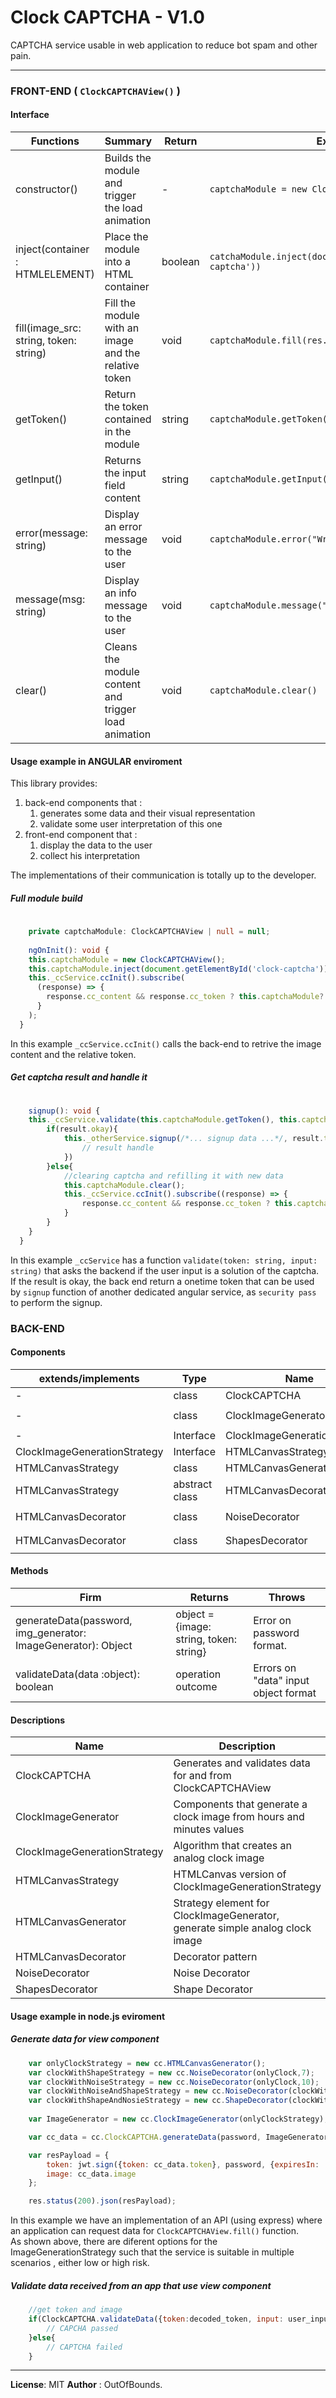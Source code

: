 # Clock CAPTCHA - V1.0
CAPTCHA service usable in web application to reduce bot spam and other pain.

---

### FRONT-END ( ``ClockCAPTCHAView()`` )

#### Interface

| Functions                              | Summary                                              | Return  | Examples                                                          |
|----------------------------------------|------------------------------------------------------|---------|-------------------------------------------------------------------|
| constructor()                          | Builds the module and trigger the load animation     | -       | ``captchaModule = new ClockCAPTCHAView()``                        |
| inject(container : HTMLELEMENT)        | Place the module into a HTML container               | boolean | ``catchaModule.inject(document.getElementById('clock-captcha'))`` |
| fill(image_src: string, token: string) | Fill the module with an image and the relative token | void    | ``captchaModule.fill(res.body.image, res.body.token) ``           |
| getToken()                             | Return the token contained in the module             | string  | ``captchaModule.getToken()``                                      |
| getInput()                             | Returns the input field content                      | string  | ``captchaModule.getInput()``                                      |
| error(message: string)                 | Display an error message to the user                 | void    | ``captchaModule.error("Wrong input! Try again.")``                |
| message(msg: string)                   | Display an info message to the user                  | void    | ``captchaModule.message("Please tell the time!")``                |
| clear()                                | Cleans the module content and trigger load animation | void    | ``captchaModule.clear()``                                         |

#### Usage example in ANGULAR enviroment

This library provides:
1. back-end components that :
    1. generates some data and their visual representation
    2. validate some user interpretation of this one
2. front-end component that :
    1. display the data to the user
    2. collect his interpretation

The implementations of their communication is totally up to the developer.

##### Full module build

```typescript
    
    private captchaModule: ClockCAPTCHAView | null = null;
    
    ngOnInit(): void {
    this.captchaModule = new ClockCAPTCHAView();
    this.captchaModule.inject(document.getElementById('clock-captcha'));
    this._ccService.ccInit().subscribe(
      (response) => {
        response.cc_content && response.cc_token ? this.captchaModule?.fill(response.cc_content, response.cc_token) : null;
      }
    );
  }

```

In this example ``_ccService.ccInit()`` calls the back-end to retrive the image content and the relative token.

##### Get captcha result and handle it

```typescript
    
    signup(): void {
    this._ccService.validate(this.captchaModule.getToken(), this.captchaModule.getInput()).subscribe(result =>{
        if(result.okay){
            this._otherService.signup(/*... signup data ...*/, result.token).subscribe(result=>{
                // result handle
            })
        }else{
            //clearing captcha and refilling it with new data
            this.captchaModule.clear();
            this._ccService.ccInit().subscribe((response) => {
                response.cc_content && response.cc_token ? this.captchaModule?.fill(response.cc_content, response.cc_token) : null;
            }
        }
    }
  }

```
In this example ``_ccService`` has a function ``validate(token: string, input: string)`` that asks the backend if the user input is a solution of the captcha. If the result is okay, the back end return a onetime token that can be used by ``signup`` function of another dedicated angular service, as ``security pass`` to perform the signup.

### BACK-END

#### Components

| extends/implements           | Type           | Name                         | Constructor                                                              |
|------------------------------|----------------|------------------------------|--------------------------------------------------------------------------|
| -                            | class          | ClockCAPTCHA                 | ``ClockCaptcha()``                                                       |
| -                            | class          | ClockImageGenerator          | ``ClockImageGenerator(strategy: ClockImageGeneratioStrategy)``           |
| -                            | Interface      | ClockImageGenerationStrategy | -                                                                        |
| ClockImageGenerationStrategy | Interface      | HTMLCanvasStrategy           | -                                                                        |
| HTMLCanvasStrategy           | class          | HTMLCanvasGenerator          | ``HTMLCanvasGenerator()``                                                |
| HTMLCanvasStrategy           | abstract class | HTMLCanvasDecorator          | -                                                                        |
| HTMLCanvasDecorator          | class          | NoiseDecorator               | ``NoiseDecorator(component:HTMLCanvasStrategy, noiseFactor: number)``    |
| HTMLCanvasDecorator          | class          | ShapesDecorator              | ``ShapesDecorator(component:HTMLCanvasStrategy, shapePresence: number)`` |

#### Methods

| Firm                                                          | Returns                                 | Throws                                |
|---------------------------------------------------------------|-----------------------------------------|---------------------------------------|
| generateData(password, img_generator: ImageGenerator): Object | object = {image: string, token: string} | Error on password format.             |
| validateData(data :object): boolean                           | operation outcome                       | Errors on "data" input object format  |

#### Descriptions

| Name                         | Description                                                                  |
|------------------------------|------------------------------------------------------------------------------|
| ClockCAPTCHA                 | Generates and validates data for and from ClockCAPTCHAView                   |
| ClockImageGenerator          | Components that generate a clock image from hours and minutes values         |
| ClockImageGenerationStrategy | Algorithm that creates an analog clock image                                 |
| HTMLCanvasStrategy           | HTMLCanvas version of ClockImageGenerationStrategy                           |
| HTMLCanvasGenerator          | Strategy element for ClockImageGenerator, generate simple analog clock image |
| HTMLCanvasDecorator          | Decorator pattern                                                            |
| NoiseDecorator               | Noise Decorator                                                              |
| ShapesDecorator              | Shape Decorator                                                              |

#### Usage example in node.js eviroment

##### Generate data for view component

```javascript
    var onlyClockStrategy = new cc.HTMLCanvasGenerator();
    var clockWithShapeStrategy = new cc.NoiseDecorator(onlyClock,7);
    var clockWithNoiseStrategy = new cc.NoiseDecorator(onlyClock,10);
    var clockWithNoiseAndShapeStrategy = new cc.NoiseDecorator(clockWithShapeStrategy, 10)
    var clockWithShapeAndNosieStrategy = new cc.ShapeDecorator(clockWithShapeStrategy, 7)
        
    var ImageGenerator = new cc.ClockImageGenerator(onlyClockStrategy);

    var cc_data = cc.ClockCAPTCHA.generateData(password, ImageGenerator);

    var resPayload = {
        token: jwt.sign({token: cc_data.token}, password, {expiresIn: '30s'}),
        image: cc_data.image
    };

    res.status(200).json(resPayload);
```
In this example we have an implementation of an API (using express) where an application can request data for ``ClockCAPTCHAView.fill()`` function.\
As shown above, there are diferent options for the ImageGenerationStrategy such that the service is suitable in multiple scenarios , either low or high risk.

##### Validate data received from an app that use view component
```javascript
    //get token and image
    if(ClockCAPTCHA.validateData({token:decoded_token, input: user_input}, password)){
        // CAPCHA passed
    }else{
        // CAPTCHA failed
    }
```
---
**License**: MIT
**Author** : OutOfBounds.